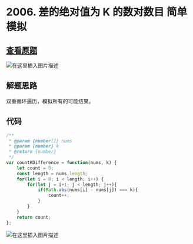 # 2006. 差的绝对值为 K 的数对数目 简单模拟

## [查看原题](https://leetcode-cn.com/problems/count-number-of-pairs-with-absolute-difference-k/)
![在这里插入图片描述](https://img-blog.csdnimg.cn/3a762b63923d46da812e8e00fbbc18e8.png?x-oss-process=image/watermark,type_d3F5LXplbmhlaQ,shadow_50,text_Q1NETiBA562xLi4=,size_20,color_FFFFFF,t_70,g_se,x_16)

## 解题思路

双重循环遍历，模拟所有的可能结果。

## 代码

```javascript
/**
 * @param {number[]} nums
 * @param {number} k
 * @return {number}
 */
var countKDifference = function(nums, k) {
	let count = 0;
	const length = nums.length;
	for(let i = 0; i < length; i++) {
		for(let j = i+1; j < length; j++){
			if(Math.abs(nums[i] - nums[j]) === k){
				count++;
			}
		}
	}
	return count;
};
```
![在这里插入图片描述](https://img-blog.csdnimg.cn/a2343cc7ebbe4fc2812e092bedb0134c.png?x-oss-process=image/watermark,type_d3F5LXplbmhlaQ,shadow_50,text_Q1NETiBA562xLi4=,size_20,color_FFFFFF,t_70,g_se,x_16)
